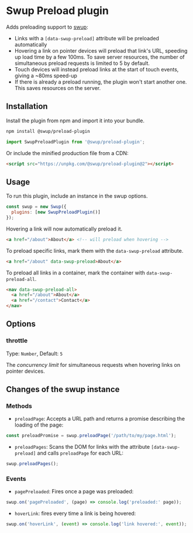 # Swup Preload plugin

Adds preloading support to [swup](https://github.com/swup/swup):

- Links with a `[data-swup-preload]` attribute will be preloaded automatically
- Hovering a link on pointer devices will preload that link's URL, speeding up load time by a few 100ms. To save server resources, the number of simultaneous preload requests is limited to 5 by default.
- Touch devices will instead preload links at the start of touch events, giving a ~80ms speed-up
- If there is already a preload running, the plugin won't start another one. This saves resources on the server.

## Installation

Install the plugin from npm and import it into your bundle.

```bash
npm install @swup/preload-plugin
```

```js
import SwupPreloadPlugin from '@swup/preload-plugin';
```

Or include the minified production file from a CDN:

```html
<script src="https://unpkg.com/@swup/preload-plugin@2"></script>
```

## Usage

To run this plugin, include an instance in the swup options.

```javascript
const swup = new Swup({
  plugins: [new SwupPreloadPlugin()]
});
```

Hovering a link will now automatically preload it.

```html
<a href="/about">About</a> <!-- will preload when hovering -->
```

To preload specific links, mark them with the `data-swup-preload` attribute.

```html
<a href="/about" data-swup-preload>About</a>
```

To preload all links in a container, mark the container with `data-swup-preload-all`.

```html
<nav data-swup-preload-all>
  <a href="/about">About</a>
  <a href="/contact">Contact</a>
</nav>
```

## Options

### throttle

Type: `Number`, Default: `5`

The *concurrency limit* for simultaneous requests when hovering links on pointer devices.

## Changes of the swup instance

### Methods

- `preloadPage`: Accepts a URL path and returns a promise describing the loading of the page:

```js
const preloadPromise = swup.preloadPage('/path/to/my/page.html');
```

- `preloadPages`: Scans the DOM for links with the attribute `[data-swup-preload]` and calls `preloadPage` for each URL:

```js
swup.preloadPages();
```

### Events

- `pagePreloaded`: Fires once a page was preloaded:

```js
swup.on('pagePreloaded', (page) => console.log('preloaded:' page));
```

- `hoverLink`: fires every time a link is being hovered:

```js
swup.on('hoverLink', (event) => console.log('link hovered:', event));
```
